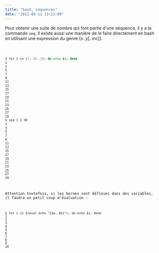```yaml
---
title: "bash, séquences"
date: "2012-09-11 13:13:00"
---
```


Pour obtenir une suite de nombre qui font partie d'une séquence, il y a la commande `seq`. Il existe aussi une manière de le faire directement en bash en utilisant une expression du genre {x..y[..inc]}.  <code><pre>

```bash
$ for i in {1..30..2}; do echo $i; done
1
3
5
7
9
11
13
15
17
19
21
23
25
27
29
$ seq 1 2 30
1
3
5
7
9
11
13
15
17
19
21
23
25
27
29
```

Attention toutefois, si les bornes sont définies dans des variables, il faudra un petit coup d'évaluation :  

```
$ for i in $(eval echo "{$a..$b}"); do echo $i; done
1
2
3
4
5
6
7
8
9
10
```